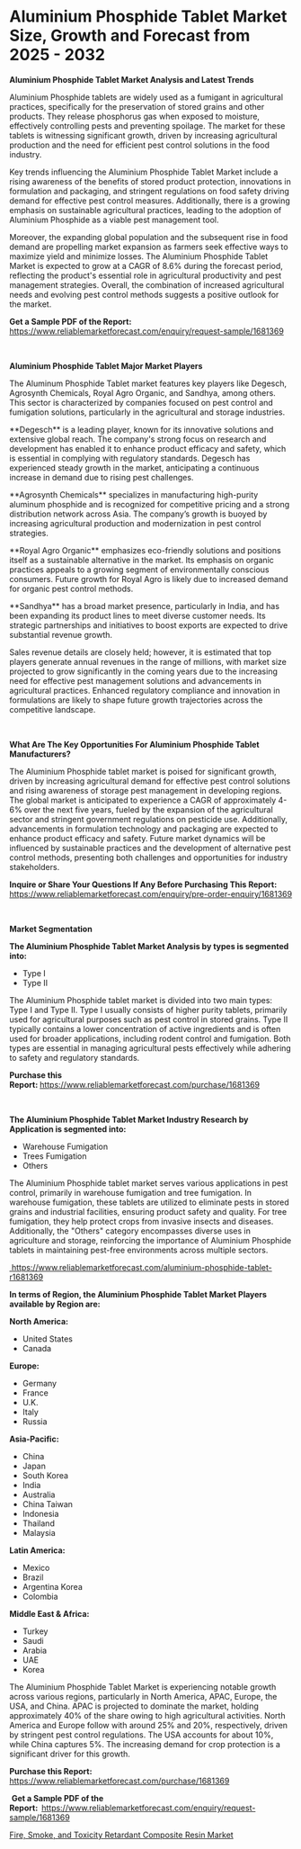 <p><h1>Aluminium Phosphide Tablet Market Size, Growth and Forecast from 2025 - 2032</h1></p><p><strong>Aluminium Phosphide Tablet Market Analysis and Latest Trends</strong></p>
<p><p>Aluminium Phosphide tablets are widely used as a fumigant in agricultural practices, specifically for the preservation of stored grains and other products. They release phosphorus gas when exposed to moisture, effectively controlling pests and preventing spoilage. The market for these tablets is witnessing significant growth, driven by increasing agricultural production and the need for efficient pest control solutions in the food industry.</p><p>Key trends influencing the Aluminium Phosphide Tablet Market include a rising awareness of the benefits of stored product protection, innovations in formulation and packaging, and stringent regulations on food safety driving demand for effective pest control measures. Additionally, there is a growing emphasis on sustainable agricultural practices, leading to the adoption of Aluminium Phosphide as a viable pest management tool. </p><p>Moreover, the expanding global population and the subsequent rise in food demand are propelling market expansion as farmers seek effective ways to maximize yield and minimize losses. The Aluminium Phosphide Tablet Market is expected to grow at a CAGR of 8.6% during the forecast period, reflecting the product's essential role in agricultural productivity and pest management strategies. Overall, the combination of increased agricultural needs and evolving pest control methods suggests a positive outlook for the market.</p></p>
<p><strong>Get a Sample PDF of the Report:&nbsp;</strong> <a href="https://www.reliablemarketforecast.com/enquiry/request-sample/1681369?utm_campaign=2397&utm_medium=2&utm_source=Github&utm_content=ia&utm_term=24032025&utm_id=aluminium-phosphide-tablet">https://www.reliablemarketforecast.com/enquiry/request-sample/1681369</a></p>
<p>&nbsp;</p>
<p><strong>Aluminium Phosphide Tablet Major Market Players</strong></p>
<p><p>The Aluminum Phosphide Tablet market features key players like Degesch, Agrosynth Chemicals, Royal Agro Organic, and Sandhya, among others. This sector is characterized by companies focused on pest control and fumigation solutions, particularly in the agricultural and storage industries.</p><p>**Degesch** is a leading player, known for its innovative solutions and extensive global reach. The company's strong focus on research and development has enabled it to enhance product efficacy and safety, which is essential in complying with regulatory standards. Degesch has experienced steady growth in the market, anticipating a continuous increase in demand due to rising pest challenges.</p><p>**Agrosynth Chemicals** specializes in manufacturing high-purity aluminum phosphide and is recognized for competitive pricing and a strong distribution network across Asia. The company’s growth is buoyed by increasing agricultural production and modernization in pest control strategies. </p><p>**Royal Agro Organic** emphasizes eco-friendly solutions and positions itself as a sustainable alternative in the market. Its emphasis on organic practices appeals to a growing segment of environmentally conscious consumers. Future growth for Royal Agro is likely due to increased demand for organic pest control methods.</p><p>**Sandhya** has a broad market presence, particularly in India, and has been expanding its product lines to meet diverse customer needs. Its strategic partnerships and initiatives to boost exports are expected to drive substantial revenue growth.</p><p>Sales revenue details are closely held; however, it is estimated that top players generate annual revenues in the range of millions, with market size projected to grow significantly in the coming years due to the increasing need for effective pest management solutions and advancements in agricultural practices. Enhanced regulatory compliance and innovation in formulations are likely to shape future growth trajectories across the competitive landscape.</p></p>
<p>&nbsp;</p>
<p><strong>What Are The Key Opportunities For Aluminium Phosphide Tablet Manufacturers?</strong></p>
<p><p>The Aluminium Phosphide tablet market is poised for significant growth, driven by increasing agricultural demand for effective pest control solutions and rising awareness of storage pest management in developing regions. The global market is anticipated to experience a CAGR of approximately 4-6% over the next five years, fueled by the expansion of the agricultural sector and stringent government regulations on pesticide use. Additionally, advancements in formulation technology and packaging are expected to enhance product efficacy and safety. Future market dynamics will be influenced by sustainable practices and the development of alternative pest control methods, presenting both challenges and opportunities for industry stakeholders.</p></p>
<p><strong>Inquire or Share Your Questions If Any Before Purchasing This Report:</strong> <a href="https://www.reliablemarketforecast.com/enquiry/pre-order-enquiry/1681369?utm_campaign=2397&utm_medium=2&utm_source=Github&utm_content=ia&utm_term=24032025&utm_id=aluminium-phosphide-tablet">https://www.reliablemarketforecast.com/enquiry/pre-order-enquiry/1681369</a></p>
<p>&nbsp;</p>
<p><strong>Market Segmentation</strong></p>
<p><strong>The Aluminium Phosphide Tablet Market Analysis by types is segmented into:</strong></p>
<p><ul><li>Type I</li><li>Type II</li></ul></p>
<p><p>The Aluminium Phosphide tablet market is divided into two main types: Type I and Type II. Type I usually consists of higher purity tablets, primarily used for agricultural purposes such as pest control in stored grains. Type II typically contains a lower concentration of active ingredients and is often used for broader applications, including rodent control and fumigation. Both types are essential in managing agricultural pests effectively while adhering to safety and regulatory standards.</p></p>
<p><strong>Purchase this Report:&nbsp;</strong><a href="https://www.reliablemarketforecast.com/purchase/1681369?utm_campaign=2397&utm_medium=2&utm_source=Github&utm_content=ia&utm_term=24032025&utm_id=aluminium-phosphide-tablet">https://www.reliablemarketforecast.com/purchase/1681369</a></p>
<p>&nbsp;</p>
<p><strong>The Aluminium Phosphide Tablet Market Industry Research by Application is segmented into:</strong></p>
<p><ul><li>Warehouse Fumigation</li><li>Trees Fumigation</li><li>Others</li></ul></p>
<p><p>The Aluminium Phosphide tablet market serves various applications in pest control, primarily in warehouse fumigation and tree fumigation. In warehouse fumigation, these tablets are utilized to eliminate pests in stored grains and industrial facilities, ensuring product safety and quality. For tree fumigation, they help protect crops from invasive insects and diseases. Additionally, the "Others" category encompasses diverse uses in agriculture and storage, reinforcing the importance of Aluminium Phosphide tablets in maintaining pest-free environments across multiple sectors.</p></p>
<p><a href="https://www.reliablemarketforecast.com/aluminium-phosphide-tablet-r1681369?utm_campaign=2397&utm_medium=2&utm_source=Github&utm_content=ia&utm_term=24032025&utm_id=aluminium-phosphide-tablet">&nbsp;https://www.reliablemarketforecast.com/aluminium-phosphide-tablet-r1681369</a></p>
<p><strong>In terms of Region, the Aluminium Phosphide Tablet Market Players available by Region are:</strong></p>
<p>
    <p> <strong> North America: </strong>
        <ul>
            <li>United States</li>
            <li>Canada</li>
        </ul>
        </p> 
    <p> <strong> Europe: </strong>
        <ul>
            <li>Germany</li>
            <li>France</li>
            <li>U.K.</li>
            <li>Italy</li>
            <li>Russia</li>
        </ul>
        </p> 
    <p> <strong> Asia-Pacific: </strong>
        <ul>
            <li>China</li>
            <li>Japan</li>
            <li>South Korea</li>
            <li>India</li>
            <li>Australia</li>
            <li>China Taiwan</li>
            <li>Indonesia</li>
            <li>Thailand</li>
            <li>Malaysia</li>
        </ul>
        </p> 
    <p> <strong> Latin America: </strong>
        <ul>
            <li>Mexico</li>
            <li>Brazil</li>
            <li>Argentina Korea</li>
            <li>Colombia</li>
        </ul>
        </p> 
    <p> <strong> Middle East & Africa: </strong>
        <ul>
            <li>Turkey</li>
            <li>Saudi</li>
            <li>Arabia</li>
            <li>UAE</li>
            <li>Korea</li>
        </ul>
    </p>
    </p>
<p><p>The Aluminium Phosphide Tablet Market is experiencing notable growth across various regions, particularly in North America, APAC, Europe, the USA, and China. APAC is projected to dominate the market, holding approximately 40% of the share owing to high agricultural activities. North America and Europe follow with around 25% and 20%, respectively, driven by stringent pest control regulations. The USA accounts for about 10%, while China captures 5%. The increasing demand for crop protection is a significant driver for this growth.</p></p>
<p><strong>Purchase this Report: </strong><a href="https://www.reliablemarketforecast.com/purchase/1681369?utm_campaign=2397&utm_medium=2&utm_source=Github&utm_content=ia&utm_term=24032025&utm_id=aluminium-phosphide-tablet">https://www.reliablemarketforecast.com/purchase/1681369</a></p>
<p>&nbsp;<strong>Get a Sample PDF of the Report:&nbsp;&nbsp;</strong><a href="https://www.reliablemarketforecast.com/enquiry/request-sample/1681369?utm_campaign=2397&utm_medium=2&utm_source=Github&utm_content=ia&utm_term=24032025&utm_id=aluminium-phosphide-tablet">https://www.reliablemarketforecast.com/enquiry/request-sample/1681369</a></p>
<p><strong></strong></p>
<p><p><a href="https://github.com/FahadAhmed223/Market-Research-Report-List-1/blob/main/fire-smoke-and-toxicity-retardant-composite-resin-market.md?utm_campaign=2397&utm_medium=2&utm_source=Github&utm_content=ia&utm_term=24032025&utm_id=aluminium-phosphide-tablet">Fire, Smoke, and Toxicity Retardant Composite Resin Market</a></p></p>